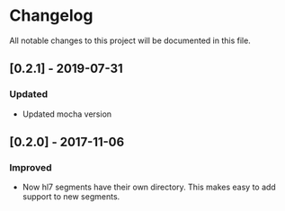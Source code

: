 # Changelog
All notable changes to this project will be documented in this file.


## [0.2.1] - 2019-07-31
### Updated
- Updated mocha version

## [0.2.0] - 2017-11-06
### Improved
- Now hl7 segments have their own directory. This makes easy to add support to new segments.
